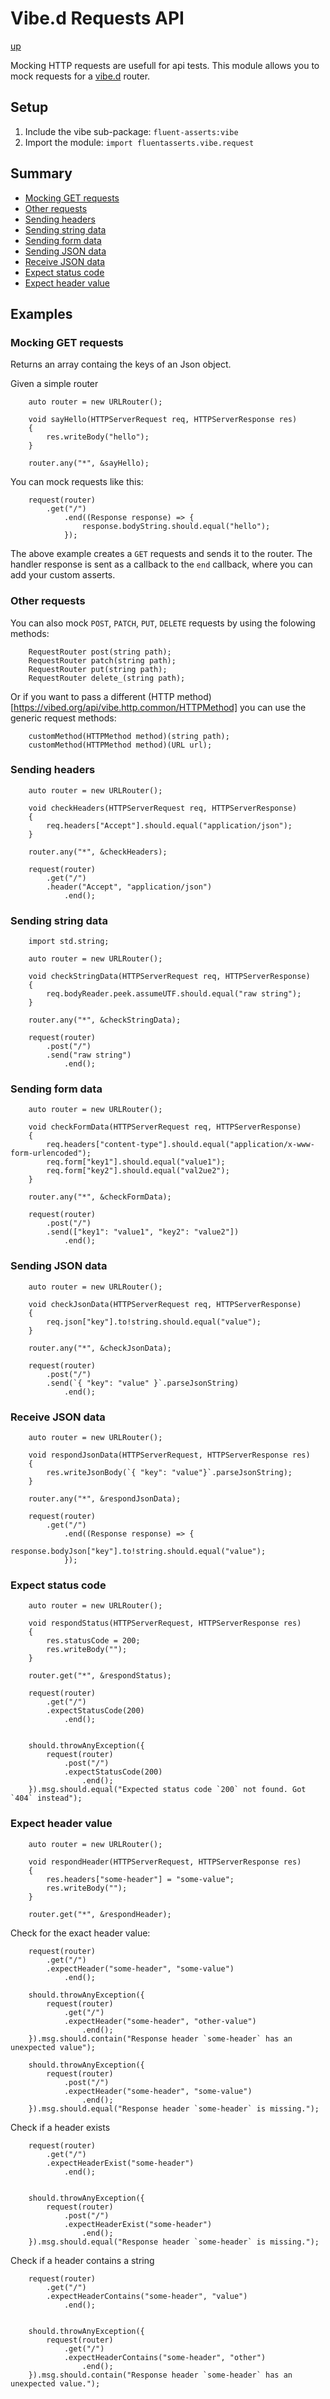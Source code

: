# Vibe.d Requests API

[up](../README.md)

Mocking HTTP requests are usefull for api tests. This module allows you to mock requests for a [vibe.d](https://vibed.org/) router.

## Setup

1. Include the vibe sub-package: `fluent-asserts:vibe`
2. Import the module: `import fluentasserts.vibe.request`

## Summary

- [Mocking GET requests](#mocking-get-requests)
- [Other requests](#other-requests)
- [Sending headers](#sending-headers)
- [Sending string data](#sending-string-data)
- [Sending form data](#sending-form-data)
- [Sending JSON data](#sending-json-data)
- [Receive JSON data](#receive-json-data)
- [Expect status code](#expect-status-code)
- [Expect header value](#expect-header-value)

## Examples

### Mocking GET requests

Returns an array containg the keys of an Json object.

Given a simple router
```
	auto router = new URLRouter();
	
	void sayHello(HTTPServerRequest req, HTTPServerResponse res)
	{
		res.writeBody("hello");
	}

	router.any("*", &sayHello);
```

You can mock requests like this:
```
	request(router)
		.get("/")
			.end((Response response) => {
				response.bodyString.should.equal("hello");
			});
```

The above example creates a `GET` requests and sends it to the router. The handler response is sent as a 
callback to the `end` callback, where you can add your custom asserts.

### Other requests

You can also mock `POST`, `PATCH`, `PUT`, `DELETE` requests by using the folowing methods:

```
	RequestRouter post(string path);
	RequestRouter patch(string path);
	RequestRouter put(string path);
	RequestRouter delete_(string path);
```

Or if you want to pass a different (HTTP method)[https://vibed.org/api/vibe.http.common/HTTPMethod] you can use the generic request methods: 
```
	customMethod(HTTPMethod method)(string path);
	customMethod(HTTPMethod method)(URL url);
```

### Sending headers

```
	auto router = new URLRouter();
	
	void checkHeaders(HTTPServerRequest req, HTTPServerResponse)
	{
		req.headers["Accept"].should.equal("application/json");
	}

	router.any("*", &checkHeaders);
	
	request(router)
		.get("/")
		.header("Accept", "application/json")
			.end();
```

### Sending string data

```
	import std.string;

	auto router = new URLRouter();
	
	void checkStringData(HTTPServerRequest req, HTTPServerResponse)
	{
		req.bodyReader.peek.assumeUTF.should.equal("raw string");
	}

	router.any("*", &checkStringData);
```

```
	request(router)
		.post("/")
		.send("raw string")
			.end();
```


### Sending form data

```
	auto router = new URLRouter();
	
	void checkFormData(HTTPServerRequest req, HTTPServerResponse)
	{
		req.headers["content-type"].should.equal("application/x-www-form-urlencoded");
		req.form["key1"].should.equal("value1");
		req.form["key2"].should.equal("val2ue2");
	}

	router.any("*", &checkFormData);
```

```
	request(router)
		.post("/")
		.send(["key1": "value1", "key2": "value2"])
			.end();
```

### Sending JSON data

```
	auto router = new URLRouter();
	
	void checkJsonData(HTTPServerRequest req, HTTPServerResponse)
	{
		req.json["key"].to!string.should.equal("value");
	}

	router.any("*", &checkJsonData);
```

```
	request(router)
		.post("/")
		.send(`{ "key": "value" }`.parseJsonString)
			.end();
```


### Receive JSON data

```
	auto router = new URLRouter();
	
	void respondJsonData(HTTPServerRequest, HTTPServerResponse res)
	{
		res.writeJsonBody(`{ "key": "value"}`.parseJsonString);
	}

	router.any("*", &respondJsonData);
```

```
	request(router)
		.get("/")
			.end((Response response) => {
				response.bodyJson["key"].to!string.should.equal("value");
			});
```

### Expect status code

```
	auto router = new URLRouter();
	
	void respondStatus(HTTPServerRequest, HTTPServerResponse res)
	{
		res.statusCode = 200;
		res.writeBody("");
	}

	router.get("*", &respondStatus);
```

```
	request(router)
		.get("/")
		.expectStatusCode(200)
			.end();


	should.throwAnyException({	
		request(router)
			.post("/")
			.expectStatusCode(200)
				.end();
	}).msg.should.equal("Expected status code `200` not found. Got `404` instead");
```


### Expect header value

```
	auto router = new URLRouter();
	
	void respondHeader(HTTPServerRequest, HTTPServerResponse res)
	{
		res.headers["some-header"] = "some-value";
		res.writeBody("");
	}

	router.get("*", &respondHeader);
```

Check for the exact header value:
```
	request(router)
		.get("/")
		.expectHeader("some-header", "some-value")
			.end();

	should.throwAnyException({	
		request(router)
			.get("/")
			.expectHeader("some-header", "other-value")
				.end();
	}).msg.should.contain("Response header `some-header` has an unexpected value");

	should.throwAnyException({	
		request(router)
			.post("/")
			.expectHeader("some-header", "some-value")
				.end();
	}).msg.should.equal("Response header `some-header` is missing.");
```

Check if a header exists

```
	request(router)
		.get("/")
		.expectHeaderExist("some-header")
			.end();


	should.throwAnyException({	
		request(router)
			.post("/")
			.expectHeaderExist("some-header")
				.end();
	}).msg.should.equal("Response header `some-header` is missing.");
```

Check if a header contains a string
```
	request(router)
		.get("/")
		.expectHeaderContains("some-header", "value")
			.end();


	should.throwAnyException({	
		request(router)
			.get("/")
			.expectHeaderContains("some-header", "other")
				.end();
	}).msg.should.contain("Response header `some-header` has an unexpected value.");
```